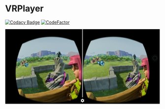 # VRPlayer

[![Codacy Badge](https://api.codacy.com/project/badge/Grade/e3ea02474ccb4898b5f27e8d6f1b4020)](https://www.codacy.com/app/Sogrey/VRPlayer?utm_source=github.com&amp;utm_medium=referral&amp;utm_content=Sogrey/VRPlayer&amp;utm_campaign=Badge_Grade)
[![CodeFactor](https://www.codefactor.io/repository/github/sogrey/vrplayer/badge)](https://www.codefactor.io/repository/github/sogrey/vrplayer)

![VRPlayer](https://github.com/Sogrey/VRPlayer/blob/master/device-2017-02-23-130606.png)
